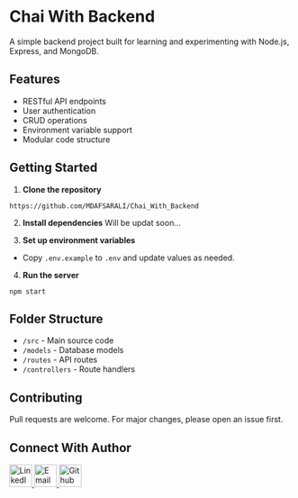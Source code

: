 # Chai With Backend

A simple backend project built for learning and experimenting with Node.js, Express, and MongoDB.

## Features

- RESTful API endpoints
- User authentication
- CRUD operations
- Environment variable support
- Modular code structure

## Getting Started

1. **Clone the repository**

```git clone
https://github.com/MDAFSARALI/Chai_With_Backend
```

2. **Install dependencies**
Will be updat soon...



3. **Set up environment variables**
- Copy `.env.example` to `.env` and update values as needed.

4. **Run the server**
```
npm start
```

## Folder Structure

- `/src` - Main source code
- `/models` - Database models
- `/routes` - API routes
- `/controllers` - Route handlers

## Contributing

Pull requests are welcome. For major changes, please open an issue first.

## Connect With Author
<a href="https://www.linkedin.com/in/md-afsar-429269291/" target="_blank">
  <img src="https://cdn1.iconfinder.com/data/icons/logotypes/32/circle-linkedin-512.png" alt="LinkedIn" width="40"/>
</a>
<a href="mailto:afsarmd.official@gmail.com" target="_blank">
  <img src="https://cdn4.iconfinder.com/data/icons/logos-brands-in-colors/48/google-gmail-128.png" alt="Email" width="40" />
</a>
<a href="https://github.com/MDAFSARALI/" target="_blank">
  <img src="https://cdn3.iconfinder.com/data/icons/social-rounded-2/72/GitHub-128.png" alt="Github" width="40" />
</a>




